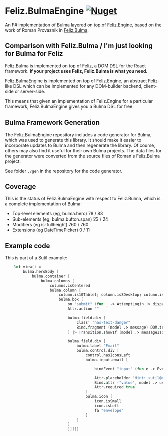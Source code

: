 # Feliz.BulmaEngine [![Nuget](https://img.shields.io/nuget/v/Feliz.BulmaEngine.svg?maxAge=0&colorB=brightgreen)](https://www.nuget.org/packages/Feliz.BulmaEngine)

An F# implementation of Bulma layered on top of [Feliz.Engine](https://github.com/alfonsogarciacaro/Feliz.Engine), based on the work of Roman Provazník in [Feliz.Bulma](https://github.com/Dzoukr/Feliz.Bulma).

## Comparison with Feliz.Bulma / I'm just looking for Bulma for Feliz

Feliz.Bulma is implemented on top of Feliz, a DOM DSL for the React framework. **If your project uses Feliz, Feliz.Bulma is what you need.**

Feliz.BulmaEngine is implemented on top of Feliz.Engine, an abstract Feliz-like DSL which can be implemented for any DOM-builder backend, client-side
or server-side.

This means that given an implementation of Feliz.Engine for a particular framework, Feliz.BulmaEngine gives you a Bulma DSL for free.

## Bulma Framework Generation

The Feliz.BulmaEngine repository includes a code generator for Bulma, which was used to generate this library. It should make it
easier to incorporate updates to Bulma and then regenerate the library. Of course, others may also find it useful for their own Bulma projects. The data files for the generator were converted from the source files of Roman's Feliz.Bulma project.

See folder `./gen` in the repository for the code generator.

## Coverage

This is the status of Feliz.BulmaEngine with respect to Feliz.Bulma, which is a complete implementation of Bulma:

- Top-level elements (eg, bulma.hero)   78 /  83
- Sub-elements (eg, bulma.button.span)  23 /  24
- Modifiers (eg is-fullheight)         760 / 760
- Extensions (eg DateTimePicker)         0 /  11

## Example code

This is part of a Sutil example:

```fs
    let view() = 
        bulma.heroBody [
            bulma.container [
                bulma.columns [
                    columns.isCentered
                    bulma.column [
                        column.is10Tablet; column.is8Desktop; column.is6Widescreen
                        bulma.box [
                            on "submit" (fun _ -> AttemptLogin |> dispatch) [PreventDefault]
                            Attr.action ""

                            bulma.field.div [
                                class' "has-text-danger"
                                Bind.fragment (model .> message) DOM.text
                            ] |> Transition.showIf (model .> messageIsSet)

                            bulma.field.div [
                                bulma.label "Email"
                                bulma.control.div [
                                    control.hasIconsLeft
                                    bulma.input.email [

                                        bindEvent "input" (fun e -> EventHelpers.validity(e).valid |> not) (fun s -> bindClass s "is-danger")

                                        Attr.placeholder "Hint: sutil@gmail.com"
                                        Bind.attr ("value", model .> username , SetUsername >> dispatch)
                                        Attr.required true
                                    ]
                                    bulma.icon [
                                        icon.isSmall
                                        icon.isLeft
                                        fa "envelope"
                                    ]
                                ]
                            ]
                            ]]]]]
```

